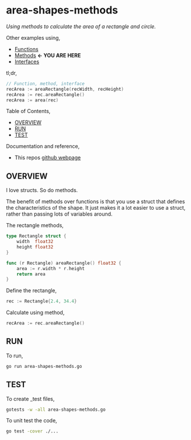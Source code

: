 # area-shapes-methods

_Using methods to calculate the area of a rectangle and circle._

Other examples using,

* [Functions](https://github.com/JeffDeCola/my-go-examples/tree/master/basic-syntax/functions/area-shapes-functions)
* [Methods](https://github.com/JeffDeCola/my-go-examples/tree/master/basic-syntax/methods/area-shapes-methods)
  **<- YOU ARE HERE**
* [Interfaces](https://github.com/JeffDeCola/my-go-examples/tree/master/basic-syntax/interfaces/area-shapes-interfaces)

tl;dr,

```go
// Function, method, interface
recArea := areaRectangle(recWidth, recHeight)
recArea := rec.areaRectangle()
recArea := area(rec)
```

Table of Contents,

* [OVERVIEW](https://github.com/JeffDeCola/my-go-examples/tree/master/basic-syntax/methods/area-shapes-methods#overview)
* [RUN](https://github.com/JeffDeCola/my-go-examples/tree/master/basic-syntax/methods/area-shapes-methods#run)
* [TEST](https://github.com/JeffDeCola/my-go-examples/tree/master/basic-syntax/methods/area-shapes-methods#test)

Documentation and reference,

* This repos [github webpage](https://jeffdecola.github.io/my-go-examples/)

## OVERVIEW

I love structs. So do methods.

The benefit of methods over functions is that you use a struct that defines
the characteristics of the shape. It just makes it a lot easier to use a
struct, rather than passing lots of variables around.

The rectangle methods,

```go
type Rectangle struct {
    width  float32
    height float32
}

func (r Rectangle) areaRectangle() float32 {
    area := r.width * r.height
    return area
}
```

Define the rectangle,

```go
rec := Rectangle{2.4, 34.4}
```

Calculate using method,

```go
recArea := rec.areaRectangle()
```

## RUN

To run,

```bash
go run area-shapes-methods.go
```

## TEST

To create _test files,

```bash
gotests -w -all area-shapes-methods.go
```

To unit test the code,

```bash
go test -cover ./... 
```
